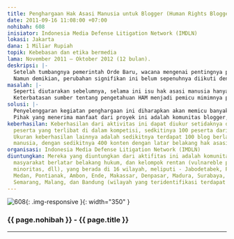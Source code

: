 ```yaml
---
title: Penghargaan Hak Asasi Manusia untuk Blogger (Human Rights Blogger Award)
date: 2011-09-16 11:08:00 +07:00
nohibah: 608
inisiator: Indonesia Media Defense Litigation Network (IMDLN)
lokasi: Jakarta
dana: 1 Miliar Rupiah
topik: Kebebasan dan etika bermedia
lama: November 2011 – Oktober 2012 (12 bulan).
deskripsi: |-
  Setelah tumbangnya pemerintah Orde Baru, wacana mengenai pentingnya penguatan jaminan perlindungan hak asasi manusia, di aras publik mengalami penguatan cukup signifikan. Di level negara, juga ditindaklanjuti dengan lahirnya sejumlah instrumen perundang-undangan, seperti ditandai dengan lahirnya UU No. 39 Tahun 1999 tentang Hak Asasi Manusi; Reformasi Konstitusi 1999-2002, dengan hak asasi manusia sebagai salah satu agenda utama; serta pengesahan dua instrumen pokok HAM, menjadi hukum nasional (ICCPR dan ICESCR).
  Namun demikian, perubahan signifikan ini belum sepenuhnya diikuti dengan meningkatnya pemahaman publik pada umumnya, tentang pentingnya perlindungan hak asasi. Ini dikarenakan minimnya sumber yang dapat diakses dan dapat dimengerti publik secara mudah. Diskursus hak asasi, baik teori, instrumen maupun implementasi, hanya dipahami oleh sekelompok orang semata, khususnya mereka para aktivis hak asasi manusia. Untuk itu, kegiatan ini menjadi penting dalam rangka mempromosikan hak asasi manusia di kalangan warga pada umumnya. Kegiatan ini diharapkan akan memperbanyak konten lokal tentang hak asasi manusia dari beragam sudut pandang, sehingga memperbanyak sumber pengetahuan tentang HAM, dan semakin banyak orang memahami apa itu HAM. Selain itu, dengan banyaknya pihak yang terlibat dalam promosi hak asasi, juga akan menjadikan nilai-nilai HAM dimengerti sebagai nilai-nilai kewargaan yang dapat dipahami secara umum.
masalah: |-
  Seperti diutarakan sebelumnya, selama ini isu hak asasi manusia hanya menjadi diskursus yang hanya dipahami oleh segelintir orang saja, sebatas di kalangan aktivis hak asasi manusia, sementara publik luas sebagai pemegang hak (rights holder), justru tak cukup memahaminya. Selain itu, HAM juga seringkali masih dipahami sebatas hak sipil dan politik, sementara hak lain yang terkait dengan pemenehuan kebutuhan dasar manusia, justru belum dipahami sebagai hak HAM.
  Keterbatasan sumber tentang pengetahuan HAM menjadi pemicu mimimnya pemahaman publik tentang HAM, yang salah satunya diakibatkan oleh terbatasnya konten lokal tentang, khususnya bagi mereka pengguna internet dan teknologi digital lainnya. Pengemasan yang rumit juga menjadikan publik sulit untuk memahami secara komperhensif mengenai terma hak asasi, sehingga perlu pengemasan dan penampilan yang lebih inovatif, agar mudah dimengerti dan pahami khalayak pada umumnya.
solusi: |-
  Penyelenggaran kegiatan penghargaan ini diharapkan akan memicu banyak konten lokal tentang hak asasi manusia. Setidaknya dengan adanya penghargaan ini, dapat menjadi pemantik awal bagi publik pada umumnya, khususnya mereka para pengguna media sosial, untuk turut serta memperbanyak konten mengenai hak asasi manusia. Dengan adanya banyak konten lokal, yang dikemas dengan lebih inovatif dalam bahasa yang dimengerti publik pada umumnya, diharapkan masyarakat akan menjadi lebih mudah dalam memahami hak asasi manusia. Lebih jauh, dengan penyelenggaraan kegiatan ini, akan berdampak ke depan, bahwa promosi hak asasi manusia atau public awarenes hak asasi manusia, tidak lagi hanya menjadi tugas dan domain dari aktivis HAM, tetapi menjadi satu aktivitas yang bisa dilakukan oleh semua orang, dengan beregam media dan instrumen yang dimilikinya.
  Pihak yang menerima manfaat dari proyek ini adalah komunitas blogger, masyarakat berlatar belakang hukum, dan kelompok rentan (vulnareble people—LGBT, minoritas, dll), yang berada di 16 wilayah, meliputi: Jabodetabek, Palembang, Pekanbaru, Medan, Pontianak, Ambon, Ende, Makassar, Denpasar, Madura, Surabaya, Jogja, Solo, Semarang, Malang, dan Bandung (wilayah yang teridentifikasi terdapat komunitas blogger).
keberhasilan: Keberhasilan dari aktivitas ini dapat diukur setidaknya dari banyaknya
  peserta yang terlibat di dalam kompetisi, sedkitinya 100 peserta dari seluruh Indonesia.
  Ukuran keberhasilan lainnya adalah sedikitnya terdapat 100 blog berlatar hak asasi
  manusia, dengan sedikitnya 400 konten dengan latar belakang hak asasi manusia.
organisasi: Indonesia Media Defense Litigation Network (IMDLN)
diuntungkan: Mereka yang diuntungkan dari aktifitas ini adalah komunitas blogger,
  masyarakat berlatar belakang hukum, dan kelompok rentan (vulnareble people—LGBT,
  minoritas, dll), yang berada di 16 wilayah, meliputi - Jabodetabek, Palembang, Pekanbaru,
  Medan, Pontianak, Ambon, Ende, Makassar, Denpasar, Madura, Surabaya, Jogja, Solo,
  Semarang, Malang, dan Bandung (wilayah yang teridentifikasi terdapat komunitas blogger).
---
```


![608](/static/img/hibahcmb/608.png){: .img-responsive }{: width="350" }

### {{ page.nohibah }} - {{ page.title }}

---
